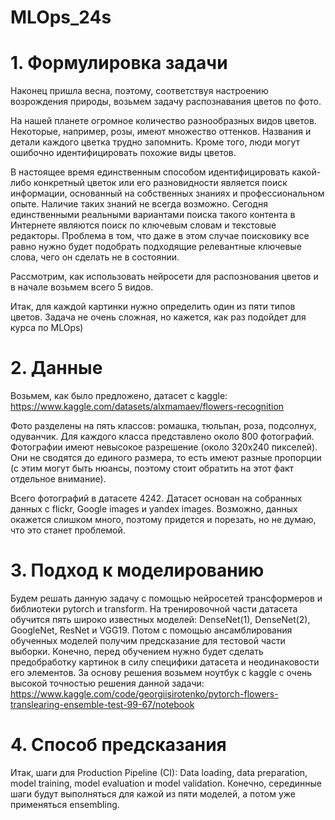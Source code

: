 # MLOps_24s
# 1. Формулировка задачи
Наконец пришла весна, поэтому, соответствуя настроению возрождения природы, возьмем задачу распознавания цветов по фото.

На нашей планете огромное количество разнообразных видов цветов. Некоторые, например, розы, имеют множество оттенков. Названия и детали каждого цветка трудно запомнить. Кроме того, люди могут ошибочно идентифицировать похожие виды цветов.

В настоящее время единственным способом идентифицировать какой-либо конкретный цветок или его разновидности является поиск информации, основанный на собственных знаниях и профессиональном опыте. Наличие таких знаний не всегда возможно. Сегодня единственными реальными вариантами поиска такого контента в Интернете являются поиск по ключевым словам и текстовые редакторы. Проблема в том, что даже в этом случае поисковику все равно нужно будет подобрать подходящие релевантные ключевые слова, чего он сделать не в состоянии.

Рассмотрим, как использовать нейросети для распознования цветов и в начале возьмем всего 5 видов.

Итак, для каждой картинки нужно определить один из пяти типов цветов. Задача не очень сложная, но кажется, как раз подойдет для курса по MLOps)

# 2. Данные
Возьмем, как было предложено, датасет с kaggle: https://www.kaggle.com/datasets/alxmamaev/flowers-recognition

Фото разделены на пять классов: ромашка, тюльпан, роза, подсолнух, одуванчик.
Для каждого класса представлено около 800 фотографий. Фотографии имеют невысокое разрешение (около 320x240 пикселей). Они не сводятся до единого размера, то есть имеют разные пропорции (с этим могут быть нюансы, поэтому стоит обратить на этот факт отдельное внимание).

Всего фотографий в датасете 4242.
Датасет основан на собранных данных с flickr, Google images и yandex images.
Возможно, данных окажется слишком много, поэтому придется и порезать, но не думаю, что это станет проблемой.


# 3. Подход к моделированию
Будем решать данную задачу с помощью нейросетей трансформеров и библиотеки pytorch и transform. На тренировочной части датасета обучится пять широко известных моделей: DenseNet(1), DenseNet(2), GoogleNet, ResNet и VGG19. Потом с помощью ансамблирования обученных моделей получим предсказание для тестовой части выборки. Конечно, перед обучением нужно будет сделать предобработку картинок в силу специфики датасета и неодинаковости его элементов. За основу решения возьмем ноутбук с kaggle с очень высокой точностью решения данной задачи: https://www.kaggle.com/code/georgiisirotenko/pytorch-flowers-translearing-ensemble-test-99-67/notebook
# 4. Способ предсказания
Итак, шаги для Production Pipeline (CI): Data loading, data preparation, model training, model evaluation и model validation. Конечно, серединные шаги будут выполняться для кажой из пяти моделей, а потом уже применяться ensembling.
